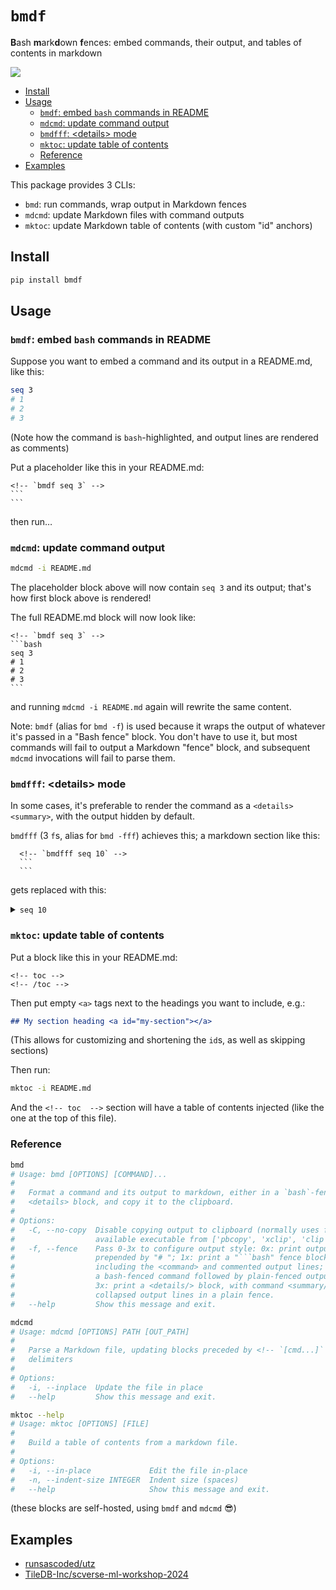 # `bmdf`
**B**ash **m**ark**d**own **f**ences: embed commands, their output, and tables of contents in markdown 

![](https://img.shields.io/pypi/v/bmdf?label=bmdf&color=blue)

<!-- toc -->
- [Install](#install)
- [Usage](#usage)
    - [`bmdf`: embed `bash` commands in README](#bmdf)
    - [`mdcmd`: update command output](#mdcmd)
    - [`bmdfff`: &lt;details&gt; mode](#bmdfff)
    - [`mktoc`: update table of contents](#mktoc)
    - [Reference](#reference)
- [Examples](#examples)
<!-- /toc -->

This package provides 3 CLIs:
- `bmd`: run commands, wrap output in Markdown fences
- `mdcmd`: update Markdown files with command outputs
- `mktoc`: update Markdown table of contents (with custom "id" anchors)

## Install <a id="install"></a>
```bash
pip install bmdf
```

## Usage <a id="usage"></a>

### `bmdf`: embed `bash` commands in README <a id="bmdf"></a>

Suppose you want to embed a command and its output in a README.md, like this:

<!-- `bmdf seq 3` -->
```bash
seq 3
# 1
# 2
# 3
```

(Note how the command is `bash`-highlighted, and output lines are rendered as comments)

Put a placeholder like this in your README.md:
  ````
  <!-- `bmdf seq 3` -->
  ```
  ```
  ````

then run…

### `mdcmd`: update command output <a id="mdcmd"></a>

```bash
mdcmd -i README.md
```

The placeholder block above will now contain `seq 3` and its output; that's how first block above is rendered!

The full README.md block will now look like:
  ````
  <!-- `bmdf seq 3` -->
  ```bash
  seq 3
  # 1
  # 2
  # 3
  ```
  ````

and running `mdcmd -i README.md` again will rewrite the same content.

Note: `bmdf` (alias for `bmd -f`) is used because it wraps the output of whatever it's passed in a "Bash fence" block. You don't have to use it, but most commands will fail to output a Markdown "fence" block, and subsequent `mdcmd` invocations will fail to parse them.

### `bmdfff`: &lt;details&gt; mode <a id="bmdfff"></a>

In some cases, it's preferable to render the command as a `<details><summary>`, with the output hidden by default.

`bmdfff` (3 `f`s, alias for `bmd -fff`) achieves this; a markdown section like this:

````
  <!-- `bmdfff seq 10` -->
  ```
  ```
````

gets replaced with this:

<!-- `bmdfff seq 10` -->
<details><summary><code>seq 10</code></summary>

```
1
2
3
4
5
6
7
8
9
10
```
</details>

### `mktoc`: update table of contents <a id="mktoc"></a>
Put a block like this in your README.md:
````
<!-- toc -->
<!-- /toc -->
````

Then put empty `<a>` tags next to the headings you want to include, e.g.:

 ```markdown
 ## My section heading <a id="my-section"></a>
 ```

(This allows for customizing and shortening the `id`s, as well as skipping sections)

Then run:
```bash
mktoc -i README.md
```

And the `<!-- toc  -->` section will have a table of contents injected (like the one at the top of this file).

### Reference <a id="reference"></a>

<!-- `bmdf bmd` -->
```bash
bmd
# Usage: bmd [OPTIONS] [COMMAND]...
#
#   Format a command and its output to markdown, either in a `bash`-fence or
#   <details> block, and copy it to the clipboard.
#
# Options:
#   -C, --no-copy  Disable copying output to clipboard (normally uses first
#                  available executable from ['pbcopy', 'xclip', 'clip']
#   -f, --fence    Pass 0-3x to configure output style: 0x: print output lines,
#                  prepended by "# "; 1x: print a "```bash" fence block
#                  including the <command> and commented output lines; 2x: print
#                  a bash-fenced command followed by plain-fenced output lines;
#                  3x: print a <details/> block, with command <summary/> and
#                  collapsed output lines in a plain fence.
#   --help         Show this message and exit.
```

<!-- `bmdf mdcmd` -->
```bash
mdcmd
# Usage: mdcmd [OPTIONS] PATH [OUT_PATH]
#
#   Parse a Markdown file, updating blocks preceded by <!-- `[cmd...]` -->
#   delimiters
#
# Options:
#   -i, --inplace  Update the file in place
#   --help         Show this message and exit.
```

<!-- `bmdf -- mktoc --help` -->
```bash
mktoc --help
# Usage: mktoc [OPTIONS] [FILE]
#
#   Build a table of contents from a markdown file.
#
# Options:
#   -i, --in-place             Edit the file in-place
#   -n, --indent-size INTEGER  Indent size (spaces)
#   --help                     Show this message and exit.
```
(these blocks are self-hosted, using `bmdf` and `mdcmd` 😎)

## Examples <a id="examples"></a>
- [runsascoded/utz]
- [TileDB-Inc/scverse-ml-workshop-2024]


[runsascoded/utz]: https://github.com/runsascoded/utz?tab=readme-ov-file#utz
[TileDB-Inc/scverse-ml-workshop-2024]: https://github.com/TileDB-Inc/scverse-ml-workshop-2024?tab=readme-ov-file#training-models-on-atlas-scale-single-cell-datasets
